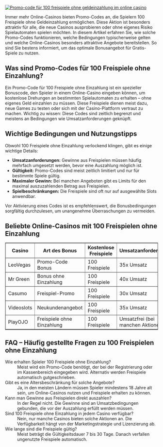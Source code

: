 [![Promo-code für 100 freispiele ohne geldeinzahlung im online casino](https://123-caf.pages.dev/gitsignup.png)](https://vrmoo.ru/Bt82HjjY)

<div> <p>Immer mehr Online-Casinos bieten Promo-Codes an, die Spielern 100 Freispiele ohne Geldeinzahlung ermöglichen. Diese Aktion ist besonders attraktiv für alle, die neue Casinos ausprobieren oder ohne eigenes Risiko Spielautomaten spielen möchten. In diesem Artikel erfahren Sie, wie solche Promo-Codes funktionieren, welche Bedingungen typischerweise gelten und welche Online-Casinos besonders attraktive Angebote bereitstellen. So sind Sie bestens informiert, um das optimale Bonusangebot für Gratis-Spiele zu nutzen.</p>  <h2>Was sind Promo-Codes für 100 Freispiele ohne Einzahlung?</h2> <p>Ein Promo-Code für 100 Freispiele ohne Einzahlung ist ein spezieller Bonuscode, den Spieler in einem Online-Casino eingeben können, um kostenlose Drehungen an bestimmten Spielautomaten zu erhalten – ohne eigenes Geld einzahlen zu müssen. Diese Freispiele dienen meist dazu, neue Games zu testen oder sich mit der Casino-Plattform vertraut zu machen. Wichtig zu wissen: Diese Codes sind zeitlich begrenzt und meistens an Bedingungen wie Umsatzanforderungen geknüpft.</p>  <h2>Wichtige Bedingungen und Nutzungstipps</h2> <p>Obwohl 100 Freispiele ohne Einzahlung verlockend klingen, gibt es einige wichtige Details:</p> <ul>   <li><strong>Umsatzanforderungen:</strong> Gewinne aus Freispielen müssen häufig mehrfach umgesetzt werden, bevor eine Auszahlung möglich ist.</li>   <li><strong>Gültigkeit:</strong> Promo-Codes sind meist zeitlich limitiert und nur für bestimmte Spiele gültig.</li>   <li><strong>Maximaler Gewinn:</strong> Bei manchen Angeboten gibt es Limits für den maximal auszuzahlenden Betrag aus Freispielen.</li>   <li><strong>Spielbeschränkungen:</strong> Die Freispiele sind oft nur auf ausgewählte Slots anwendbar.</li> </ul> <p>Vor Aktivierung eines Codes ist es empfehlenswert, die Bonusbedingungen sorgfältig durchzulesen, um unangenehme Überraschungen zu vermeiden.</p>  <h2>Beliebte Online-Casinos mit 100 Freispielen ohne Einzahlung</h2> <table border="1" cellpadding="5" cellspacing="0"> <thead> <tr> <th>Casino</th> <th>Art des Bonus</th> <th>Kostenlose Freispiele</th> <th>Umsatzanforderungen</th> <th>Besonderheiten</th> </tr> </thead> <tbody> <tr> <td>LeoVegas</td> <td>Promo-Code Bonus</td> <td>100 Freispiele</td> <td>35x Umsatz</td> <td>Freispiele auf beliebte Slots</td> </tr> <tr> <td>Mr Green</td> <td>Bonus ohne Einzahlung</td> <td>100 Freispiele</td> <td>40x Umsatz</td> <td>Keine Einzahlungen nötig</td> </tr> <tr> <td>Casumo</td> <td>Freispiel-Promo</td> <td>100 Freispiele</td> <td>30x Umsatz</td> <td>Automatisch nach Registrierung</td> </tr> <tr> <td>Videoslots</td> <td>Neukundenangebot</td> <td>100 Freispiele</td> <td>35x Umsatz</td> <td>Freispiele auf ausgewählte Spiele</td> </tr> <tr> <td>PlayOJO</td> <td>Freispiele ohne Einzahlung</td> <td>100 Freispiele</td> <td>Umsatzfrei (bei manchen Aktionen)</td> <td>Faire Bonusbedingungen</td> </tr> </tbody> </table>  <h2>FAQ – Häufig gestellte Fragen zu 100 Freispielen ohne Einzahlung</h2>  <dl>   <dt>Wie erhalten Spieler 100 Freispiele ohne Einzahlung?</dt>   <dd>Meist wird ein Promo-Code benötigt, der bei der Registrierung oder im Kassenbereich eingegeben wird. Alternativ werden Freispiele automatisch gutgeschrieben.</dd>    <dt>Gibt es eine Altersbeschränkung für solche Angebote?</dt>   <dd>Ja, in den meisten Ländern müssen Spieler mindestens 18 Jahre alt sein, um Online-Casinos nutzen und Freispiele erhalten zu können.</dd>    <dt>Kann man Gewinne aus Freispielen direkt auszahlen?</dt>   <dd>In der Regel nicht. Die Gewinne sind an Umsatzbedingungen gebunden, die vor der Auszahlung erfüllt werden müssen.</dd>    <dt>Sind 100 Freispiele ohne Einzahlung in jedem Casino verfügbar?</dt>   <dd>Nein, nur manche Casinos bieten solche Aktionen an. Die Verfügbarkeit hängt von der Marketingstrategie und Lizenzierung ab.</dd>    <dt>Wie lange sind die Freispiele gültig?</dt>   <dd>Meist beträgt die Gültigkeitsdauer 7 bis 30 Tage. Danach verfallen ungenutzte Freispiele automatisch.</dd> </dl> </div>